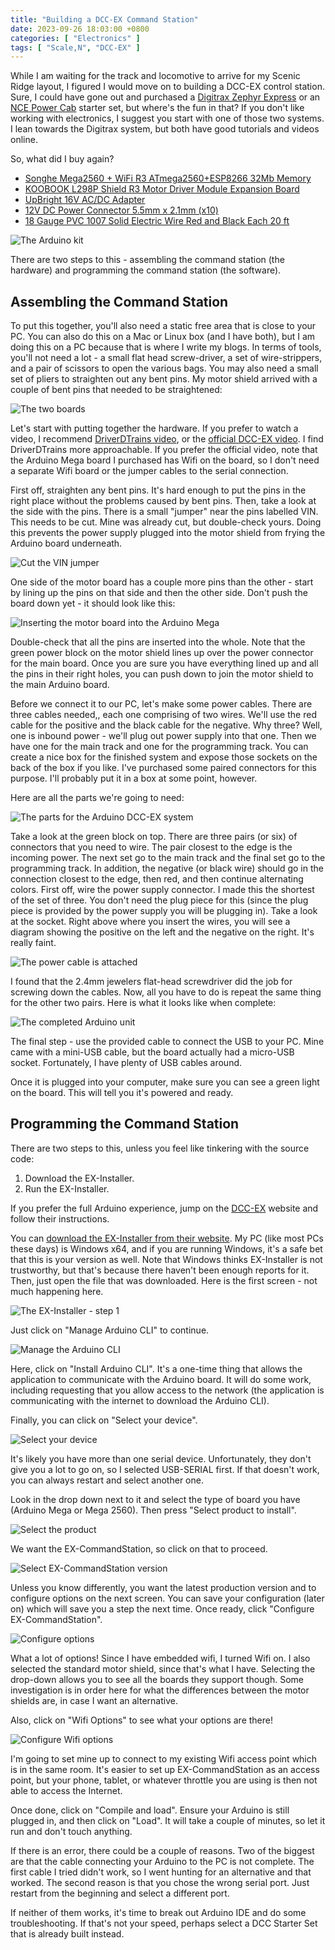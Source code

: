 ```yaml
---
title: "Building a DCC-EX Command Station"
date: 2023-09-26 18:03:00 +0800
categories: [ "Electronics" ]
tags: [ "Scale,N", "DCC-EX" ]
---
```


While I am waiting for the track and locomotive to arrive for my Scenic Ridge layout, I figured I would move on to building a DCC-EX control station.  Sure, I could have gone out and purchased a [Digitrax Zephyr Express](https://www.digitrax.com/products/starter-sets/dcs52/) or an [NCE Power Cab](https://www.ncedcc.com/online-store/Power-Cab-Starter-Set-with-24-watt-110-240V-US-Power-Supply-p38322079) starter set, but where's the fun in that?  If you don't like working with electronics, I suggest you start with one of those two systems.  I lean towards the Digitrax system, but both have good tutorials and videos online.

So, what did I buy again?

* [Songhe Mega2560 + WiFi R3 ATmega2560+ESP8266 32Mb Memory](https://www.amazon.com/gp/product/B07THDDFSJ)
* [KOOBOOK L298P Shield R3 Motor Driver Module Expansion Board](https://www.amazon.com/gp/product/B07Y1J34P3)
* [UpBright 16V AC/DC Adapter](https://www.amazon.com/gp/product/B0777JDLJ3)
* [12V DC Power Connector 5.5mm x 2.1mm (x10)](https://www.amazon.com/gp/product/B07C61434H)
* [18 Gauge PVC 1007 Solid Electric Wire Red and Black Each 20 ft](https://www.amazon.com/gp/product/B08KFS5342)

![The Arduino kit](/assets/img/2023-09-26-img3.jpg)

There are two steps to this - assembling the command station (the hardware) and programming the command station (the software).

## Assembling the Command Station

To put this together, you'll also need a static free area that is close to your PC.  You can also do this on a Mac or Linux box (and I have both), but I am doing this on a PC because that is where I write my blogs.  In terms of tools, you'll not need a lot - a small flat head screw-driver, a set of wire-strippers, and a pair of scissors to open the various bags.  You may also need a small set of pliers to straighten out any bent pins.  My motor shield arrived with a couple of bent pins that needed to be straightened:

![The two boards](/assets/img/2023-09-28-img1.jpg)

Let's start with putting together the hardware. If you prefer to watch a video, I recommend [DriverDTrains video](https://www.youtube.com/watch?v=HatlU7A5S5s), or the [official DCC-EX video](https://www.youtube.com/watch?v=N6TWR7fIl0A&t=5s).  I find DriverDTrains more approachable.  If you prefer the official video, note that the Arduino Mega board I purchased has Wifi on the board, so I don't need a separate Wifi board or the jumper cables to the serial connection.

First off, straighten any bent pins. It's hard enough to put the pins in the right place without the problems caused by bent pins.  Then, take a look at the side with the pins.  There is a small "jumper" near the pins labelled VIN.  This needs to be cut.  Mine was already cut, but double-check yours. Doing this prevents the power supply plugged into the motor shield from frying the Arduino board underneath.

![Cut the VIN jumper](/assets/img/2023-09-28-img6.jpg)

One side of the motor board has a couple more pins than the other - start by lining up the pins on that side and then the other side.  Don't push the board down yet - it should look like this:

![Inserting the motor board into the Arduino Mega](/assets/img/2023-09-28-img2.jpg)

Double-check that all the pins are inserted into the whole.  Note that the green power block on the motor shield lines up over the power connector for the main board.  Once you are sure you have everything lined up and all the pins in their right holes, you can push down to join the motor shield to the main Arduino board.

Before we connect it to our PC, let's make some power cables.  There are three cables needed,, each one comprising of two wires.  We'll use the red cable for the positive and the black cable for the negative.  Why three?  Well, one is inbound power - we'll plug out power supply into that one.  Then we have one for the main track and one for the programming track.  You can create a nice box for the finished system and expose those sockets on the back of the box if you like.  I've purchased some paired connectors for this purpose.  I'll probably put it in a box at some point, however.

Here are all the parts we're going to need:

![The parts for the Arduino DCC-EX system](/assets/img/2023-09-28-img3.jpg)

Take a look at the green block on top.  There are three pairs (or six) of connectors that you need to wire.  The pair closest to the edge is the incoming power.  The next set go to the main track and the final set go to the programming track.  In addition, the negative (or black wire) should go in the connection closest to the edge, then red, and then continue alternating colors.  First off, wire the power supply connector.  I made this the shortest of the set of three.  You don't need the plug piece for this (since the plug piece is provided by the power supply you will be plugging in).  Take a look at the socket.  Right above where you insert the wires, you will see a diagram showing the positive on the left and the negative on the right.  It's really faint.

![The power cable is attached](/assets/img/2023-09-28-img4.jpg)

I found that the 2.4mm jewelers flat-head screwdriver did the job for screwing down the cables.  Now, all you have to do is repeat the same thing for the other two pairs.  Here is what it looks like when complete:

![The completed Arduino unit](/assets/img/2023-09-28-img5.jpg)

The final step - use the provided cable to connect the USB to your PC.  Mine came with a mini-USB cable, but the board actually had a micro-USB socket.  Fortunately, I have plenty of USB cables around.

Once it is plugged into your computer, make sure you can see a green light on the board.  This will tell you it's powered and ready.

## Programming the Command Station

There are two steps to this, unless you feel like tinkering with the source code:

1. Download the EX-Installer.
2. Run the EX-Installer.

If you prefer the full Arduino experience, jump on the [DCC-EX](https://dcc-ex.com) website and follow their instructions.

You can [download the EX-Installer from their website](https://dcc-ex.com/download/ex-commandstation.html#ex-installer&gsc.tab=0).  My PC (like most PCs these days) is Windows x64, and if you are running Windows, it's a safe bet that this is your version as well.  Note that Windows thinks EX-Installer is not trustworthy, but that's because there haven't been enough reports for it.  Then, just open the file that was downloaded.  Here is the first screen - not much happening here.

![The EX-Installer - step 1](/assets/img/ex-installer/step-1.png)

Just click on "Manage Arduino CLI" to continue.

![Manage the Arduino CLI](/assets/img/ex-installer/step-2.png)

Here, click on "Install Arduino CLI".  It's a one-time thing that allows the application to communicate with the Arduino board.  It will do some work, including requesting that you allow access to the network (the application is communicating with the internet to download the Arduino CLI).

Finally, you can click on "Select your device".

![Select your device](/assets/img/ex-installer/step-3.png)

It's likely you have more than one serial device. Unfortunately, they don't give you a lot to go on, so I selected USB-SERIAL first.  If that doesn't work, you can always restart and select another one. 

Look in the drop down next to it and select the type of board you have (Arduino Mega or Mega 2560).  Then press "Select product to install".

![Select the product](/assets/img/ex-installer/step-4.png)

We want the EX-CommandStation, so click on that to proceed.

![Select EX-CommandStation version](/assets/img/ex-installer/step-5.png)

Unless you know differently, you want the latest production version and to configure options on the next screen.  You can save your configuration (later on) which will save you a step the next time.  Once ready, click "Configure EX-CommandStation".

![Configure options](/assets/img/ex-installer/step-6.png)

What a lot of options!  Since I have embedded wifi, I turned Wifi on.  I also selected the standard motor shield, since that's what I have.  Selecting the drop-down allows you to see all the boards they support though.  Some investigation is in order here for what the differences between the motor shields are, in case I want an alternative.

Also, click on "Wifi Options" to see what your options are there!

![Configure Wifi options](/assets/img/ex-installer/step-7.png)

I'm going to set mine up to connect to my existing Wifi access point which is in the same room.  It's easier to set up EX-CommandStation as an access point, but your phone, tablet, or whatever throttle you are using is then not able to access the Internet.

Once done, click on "Compile and load".  Ensure your Arduino is still plugged in, and then click on "Load".  It will take a couple of minutes, so let it run and don't touch anything.

If there is an error, there could be a couple of reasons.  Two of the biggest are that the cable connecting your Arduino to the PC is not 
complete.  The first cable I tried didn't work, so I went hunting for an alternative and that worked.  The second reason is that you chose the wrong serial port.  Just restart from the beginning and select a different port.

If neither of them works, it's time to break out Arduino IDE and do some troubleshooting.  If that's not your speed, perhaps select a DCC Starter Set that is already built instead.
